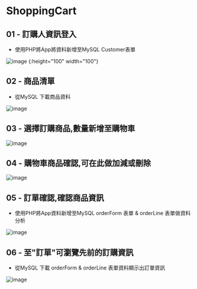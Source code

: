 # ShoppingCart

## 01 - 訂購人資訊登入
* 使用PHP將App將資料新增至MySQL Customer表單

![image](https://github.com/ArielKoKo/ShoppingCart/blob/main/PHOTO%20%26%20GIF/shoppingCart_01.png) {:height="100" width="100"}

## 02 - 商品清單
* 從MySQL 下載商品資料

![image](https://github.com/ArielKoKo/ShoppingCart/blob/main/PHOTO%20%26%20GIF/shoppingCart_02.png)

## 03 - 選擇訂購商品,數量新增至購物車
![image](https://github.com/ArielKoKo/ShoppingCart/blob/main/PHOTO%20%26%20GIF/shoppingCart_03.gif)

## 04 - 購物車商品確認,可在此做加減或刪除
![image](https://github.com/ArielKoKo/ShoppingCart/blob/main/PHOTO%20%26%20GIF/shoppingCart_04.png)

## 05 - 訂單確認,確認商品資訊 
* 使用PHP將App資料新增至MySQL orderForm 表單 & orderLine 表單做資料分析

![image](https://github.com/ArielKoKo/ShoppingCart/blob/main/PHOTO%20%26%20GIF/shoppingCart_05.gif)

## 06 - 至"訂單"可瀏覽先前的訂購資訊
* 從MySQL 下載 orderForm & orderLine 表單資料顯示出訂單資訊

![image](https://github.com/ArielKoKo/ShoppingCart/blob/main/PHOTO%20%26%20GIF/shoppingCart_06.gif)
